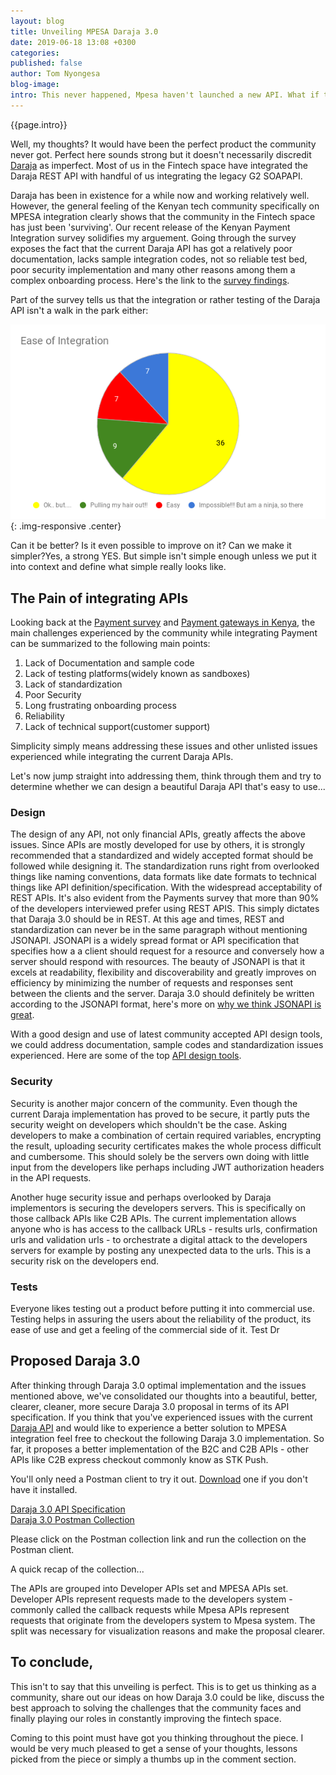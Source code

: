 ```yaml
---
layout: blog
title: Unveiling MPESA Daraja 3.0
date: 2019-06-18 13:08 +0300
categories: 
published: false
author: Tom Nyongesa
blog-image: 
intro: This never happened, Mpesa haven't launched a new API. What if they did? What would it mean? What would it be like? Same reliability of G2 SOAP API, accessibility of Daraja, simplicity of Stripe API and Security of Visa API?  
---
```

{{page.intro}}

Well, my thoughts? It would have been the perfect product the community never got. Perfect here sounds strong but it doesn't necessarily discredit [Daraja](https://developer.safaricom.co.ke/apis) as imperfect. Most of us in the Fintech space have integrated the Daraja REST API with handful of us integrating the legacy G2 SOAPAPI. 

Daraja has been in existence for a while now and working relatively well. However, the general feeling of the Kenyan tech community specifically on MPESA integration clearly shows that the community in the Fintech space has just been 'surviving'. Our recent release of the Kenyan Payment Integration survey solidifies my arguement. Going through the survey exposes the fact that the current Daraja API has got a relatively poor documentation, lacks sample integration codes, not so reliable test bed, poor security implementation and many other reasons among them a complex onboarding process. Here's the link to the [survey findings](2019-03-21-payments-kenya.md).

Part of the survey tells us that the integration or rather testing of the Daraja API isn't a walk in the park either:

![ease of integration](/assets/images/blog/daraja-3/ease_of_integration.png){: .img-responsive .center}

Can it be better? Is it even possible to improve on it? Can we make it simpler?Yes, a strong YES. But simple isn't simple enough unless we put it into context and define what simple really looks like. 

## The Pain of integrating APIs

Looking back at the [Payment survey](2019-03-21-payments-kenya.md) and [Payment gateways in Kenya](2019-01-14-payment-gateways-Kenya.md), the main challenges experienced by the community while integrating Payment  can be summarized to the following main points:

1. Lack of Documentation and sample code
2. Lack of testing platforms(widely known as sandboxes)
3. Lack of standardization
4. Poor Security
5. Long frustrating onboarding process
6. Reliability
7. Lack of technical support(customer support)

Simplicity simply means addressing these issues and other unlisted issues experienced while integrating the current Daraja APIs.

Let's now jump straight into addressing them, think through them and try to determine whether we can design a beautiful Daraja API that's easy to use...

### Design

The design of any API, not only financial APIs, greatly affects the above issues. Since APIs are mostly developed for use by others, it is strongly recommended that a standardized and widely accepted format should be followed while designing it. The standardization runs right from overlooked things like naming conventions, data formats like date formats to technical things like API definition/specification. With the widespread acceptability of REST APIs. It's also evident from the Payments survey that more than 90% of the developers interviewed prefer using REST APIS. This simply dictates that Daraja 3.0 should be in REST. At this age and times, REST and standardization can never be in the same paragraph without mentioning JSONAPI. JSONAPI is a widely spread format or API specification that specifies how a a client should request for a resource and conversely how a server should respond with resources. The beauty of JSONAPI is that it excels at readability, flexibility and discoverability and greatly improves on efficiency by minimizing the number of requests and responses sent between the clients and the server. Daraja 3.0 should definitely be written according to the JSONAPI format, here's more on [why we think JSONAPI is great]().

With a good design and use of latest community accepted API design tools, we could address documentation, sample codes and standardization issues experienced. Here are some of the top [API design tools](https://openapi.tools/).

### Security

Security is another major concern of the community. Even though the current Daraja implementation has proved to be secure, it partly puts the security weight on developers which shouldn't be the case. Asking developers to make a combination of certain required variables, encrypting the result, uploading security certificates makes the whole process difficult and cumbersome. This should solely be the servers own doing with little input from the developers like perhaps including JWT authorization headers in the API requests. 

Another huge security issue and perhaps overlooked by Daraja implementors is securing the developers servers. This is specifically on those callback APIs like C2B APIs. The current implementation allows anyone who is has access to the callback URLs - results urls, confirmation urls and validation urls - to orchestrate a digital attack to the developers servers for example by posting any unexpected data to the urls. This is a security risk on the developers end. 

### Tests

Everyone likes testing out a product before putting it into commercial use. Testing helps in assuring the users about the reliability of the product, its ease of use and get a feeling of the commercial side of it. Test Dr

## Proposed Daraja 3.0

After thinking through Daraja 3.0 optimal implementation and the issues mentioned above, we've consolidated our thoughts into a beautiful, better, clearer, cleaner, more secure Daraja 3.0 proposal in terms of its API specification. If you think that you've experienced issues with the current [Daraja API](https://developer.safaricom.co.ke/apis) and would like to experience a better solution to MPESA integration feel free to checkout the following Daraja 3.0 implementation. So far, it proposes a better implementation of the B2C and C2B APIs - other APIs like C2B express checkout commonly know as STK Push. 

You'll only need a Postman client to try it out. [Download](https://www.getpostman.com/downloads/) one if you don't have it installed.

[Daraja 3.0 API Specification](https://app.swaggerhub.com/apis/zegetech/mpesaUniAPI/1.0)<br>
[Daraja 3.0 Postman Collection](https://www.getpostman.com/collections/47afa78d656679d9f5d5)

Please click on the Postman collection link and run the collection on the Postman client. 

A quick recap of the collection...

The APIs are grouped into Developer APIs set and MPESA APIs set. Developer APIs represent requests made to the developers system - commonly called the callback requests while Mpesa APIs represent requests that originate from the developers system to Mpesa system. The split was necessary for visualization reasons and make the proposal clearer.

## To conclude,

This isn't to say that this unveiling is perfect. This is to get us thinking as a community, share out our ideas on how Daraja 3.0 could be like, discuss the best approach to solving the challenges that the community faces and finally playing our roles in constantly improving the fintech space. 

Coming to this point must have got you thinking throughout the piece. I would be very much pleased to get a sense of your thoughts, lessons picked from the piece or simply a thumbs up in the comment section. 